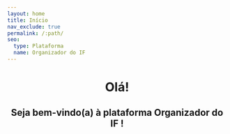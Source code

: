 ```yaml
---
layout: home
title: Início
nav_exclude: true
permalink: /:path/
seo:
  type: Plataforma
  name: Organizador do IF
---
```


<h1 align="center"> <span style='font-weight: bold;'> Olá! </span> </h1>
<h2 align="center">Seja bem-vindo(a) à plataforma<span style='font-weight: bold;'> Organizador do IF </span>!</h2>
